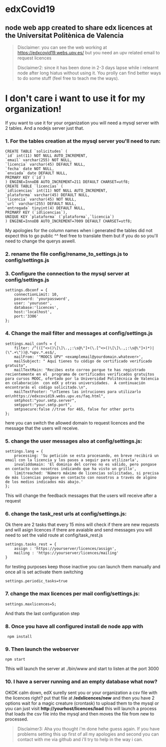 
# edxCovid19

  

## node web app created to share edx licences at the Universitat Politènica de Valencia

  

> Disclaimer: you can see the web working at
> https://edxcovid19.webs.upv.es/ but you need an upv related email to
> request licences
> 
> 
> 
> Disclaimer2: since it has been done in 2-3 days lapse while i relearnt
> node after long hiatus without using it. You prolly can find better
> ways to do some stuff (feel free to teach me the ways).

  

# I don't care i want to use it for my organization!

  

If you want to use it for your organization you will need a mysql server with 2 tables. And a nodejs server just that.

###  1. For the tables creation at the mysql server you'll need to run:

    CREATE TABLE `solicitudes` (  
    `id` int(11) NOT NULL AUTO_INCREMENT,  
    `email` varchar(255) NOT NULL,  
    `licencia` varchar(45) DEFAULT NULL,  
    `fecha` date NOT NULL,  
    `enviada` date DEFAULT NULL,  
    PRIMARY KEY (`id`)  
    ) ENGINE=InnoDB AUTO_INCREMENT=211 DEFAULT CHARSET=utf8;
    CREATE TABLE `licencias` (  
    `idlicencias` int(11) NOT NULL AUTO_INCREMENT,  
    `plataforma` varchar(45) DEFAULT NULL,  
    `licencia` varchar(45) NOT NULL,  
    `url` varchar(255) DEFAULT NULL,  
    `entregada` tinyint(4) DEFAULT NULL,  
    PRIMARY KEY (`idlicencias`),  
    UNIQUE KEY `plataforma` (`plataforma`,`licencia`)  
    ) ENGINE=InnoDB AUTO_INCREMENT=7009 DEFAULT CHARSET=utf8;

My apologies for the column names when i generated the tables did not expect this to go public ^^ feel free to translate them but if you do so you'll need to change the querys aswell.

###  2. rename the file config/rename_to_settings.js to config/settings.js

###  3. Configure the connection to the mysql server at config/settings.js

    settings.dbconf = {
        connectionLimit: 10,
        password: 'yourpassword',
        user: 'youruser',
        database:'licences',
        host:'localhost',
        port:'3306'
    };



### 4. Change the mail filter and messages at config/settings.js

    settings.mail_confs = {
        filter: /^(([^<>()\[\]\.,;:\s@\"]+(\.[^<>()\[\]\.,;:\s@\"]+)*)|(\".+\"))@.*upv.*.es$/,
        mailFrom: '"MOOCS UPV" <examplemail@yourdomain.whatever>',
        mailSubject: " Aquí tienes tu código de certificado verificado gratuito",
        mailTextMain: "Recibes este correo porque te has registrado recientemente en el  programa de certificados verificados gratuitos para cursos MOOC, ofertado por la Universidad Politécnica de Valencia en colaboración  con edX y otras universidades.  A continuación encontrarás el código solicitado.\n",
        mailTextFooter: "\nTienes las intruciones para utilizarlo en\nhttps://edxcovid19.webs.upv.es/faq.html",
        smtphost:"your.smtp.server",
        smtpport:"your.smtp.port",
        smtpsecure:false //true for 465, false for other ports
    };
    
here you can switch the allowed domain to request licences and the message that the users will receive.

### 5. change the user messages also at config/settings.js:
    settings.lang = {
        processing: 'Su petición se esta procesando, en breve recibirá un email con la licencia y los pasos a seguir para utilizarla',
        invaliddomain: 'El dominio del correo no es válido, pero pongase en contacto con nosotros indicando que ha visto un grillo',
        limitreached: 'Número máximo de licencias solicitadas, si precisa de más licencias pongase en contacto con nosotros a través de algúno de los medios indicados más abajo.'
    };

This will change the feedback messages that the users will receive after a request


### 6. change the task_rest urls at config/settings.js:

Ok there are 2 tasks that every 15 mins will check if there are new requests and will asign licences if there are avaiable and send messages you will need to set the valid route at config/task_rest.js

    settings.tasks_rest = {
        assign : 'https://yourserver/licences/assign',
        mailing : 'https://yourserver/licences/mailing'    
    }

for testing purposes keep those inactive you can launch them manually and once all is set activate them switching
    
    settings.periodic_tasks=true

### 7. change the max licences per mail config/settings.js:
    settings.maxlicences=5;

And thats the last configuration step
 
 ### 8. Once you have all configured install de node app with

     npm install

 ### 9. Then launch the webserver  

    npm start

Tthis will launch the server at ./bin/www and start to listen at the port 3000

### 10. I have a server running and an empty database what now?

OKOK calm down, edX surelly sent you or your organization a csv file with the licences right? put that file at **/edxlicences/new** and then you have 2 options wait for a magic creature (crontask) to upload them to the mysql or you can just visit **http://yourhost/licences/load** this will launch a process that loads the csv file into the mysql and then moves the file from new to processed.
 
 

> Disclaimer3: Aha you thought i'm done hehe guess again. If you have
> problems setting this up first of all my apologies and second you can
> contact with me via github and i'll try to help in the way i can.
